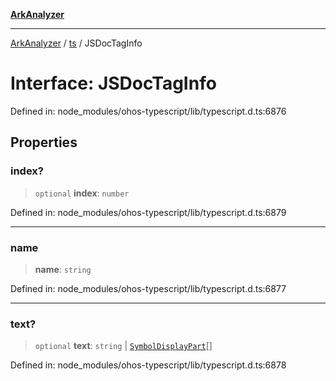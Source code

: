 [**ArkAnalyzer**](../../../../README.md)

***

[ArkAnalyzer](../../../../globals.md) / [ts](../README.md) / JSDocTagInfo

# Interface: JSDocTagInfo

Defined in: node\_modules/ohos-typescript/lib/typescript.d.ts:6876

## Properties

### index?

> `optional` **index**: `number`

Defined in: node\_modules/ohos-typescript/lib/typescript.d.ts:6879

***

### name

> **name**: `string`

Defined in: node\_modules/ohos-typescript/lib/typescript.d.ts:6877

***

### text?

> `optional` **text**: `string` \| [`SymbolDisplayPart`](SymbolDisplayPart.md)[]

Defined in: node\_modules/ohos-typescript/lib/typescript.d.ts:6878
